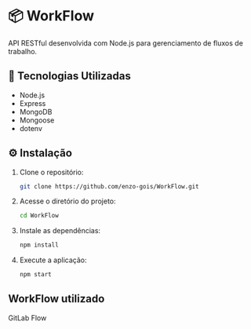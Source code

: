 ﻿# 📦 WorkFlow

API RESTful desenvolvida com Node.js para gerenciamento de fluxos de trabalho.

## 🚀 Tecnologias Utilizadas

- Node.js  
- Express  
- MongoDB  
- Mongoose  
- dotenv  

## ⚙️ Instalação

1. Clone o repositório:
   ```bash
   git clone https://github.com/enzo-gois/WorkFlow.git
   ```
   
2. Acesse o diretório do projeto:
   ```bash
   cd WorkFlow
   ```

3. Instale as dependências:
   ```bash
   npm install
   ```

4. Execute a aplicação:
   ```bash
   npm start
   ```

## WorkFlow utilizado 
GitLab Flow
